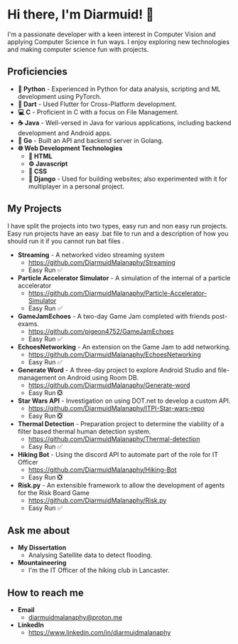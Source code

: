 # Hi there, I'm Diarmuid! 👋
I'm a passionate developer with a keen interest in Computer Vision and applying Computer Science in fun ways.
I enjoy exploring new technologies and making computer science fun with projects.

## Proficiencies
  - **🐍 Python** - Experienced in Python for data analysis, scripting and ML development using PyTorch.
  - **🎯 Dart**  - Used Flutter for Cross-Platform development.
  - **💻 C** - Proficient in C with a focus on File Management.
  - **☕ Java** - Well-versed in Java for various applications, including backend development and Android apps.
  - **🦍 Go** - Built an API and backend server in Golang.
  - **🌐 Web Development Technologies**
     - **📝 HTML** 
     - **⚙️ Javascript**
     - **🎨 CSS** 
     - **🌿 Django** -  Used for building websites; also experimented with it for multiplayer in a personal project.


## My Projects
I have split the projects into two types, easy run and non easy run projects. Easy run projects have an easy .bat file to run and a description of how you should run it if you cannot run bat files .
  - **Streaming** - A networked video streaming system
    - https://github.com/DiarmuidMalanaphy/Streaming
    - Easy Run ✅
  - **Particle Accelerator Simulator** - A simulation of the internal of a particle accelerator
    - https://github.com/DiarmuidMalanaphy/Particle-Accelerator-Simulator
    - Easy Run ✅
  - **GameJamEchoes** - A two-day Game Jam completed with friends post-exams.
    - https://github.com/pigeon4752/GameJamEchoes
    - Easy Run ✅
  - **EchoesNetworking** - An extension on the Game Jam to add networking.
    - https://github.com/DiarmuidMalanaphy/EchoesNetworking
    - Easy Run ✅
  - **Generate Word** - A three-day project to explore Android Studio and file-management on Android using Room DB.
    - https://github.com/DiarmuidMalanaphy/Generate-word
    - Easy Run ❎
  - **Star Wars API** - Investigation on using DOT.net to develop a custom API.
    - https://github.com/DiarmuidMalanaphy/ITPI-Star-wars-repo
    - Easy Run ❎
  - **Thermal Detection** - Preparation project to determine the viability of a filter based thermal human detection system.
    - https://github.com/DiarmuidMalanaphy/Thermal-detection
    - Easy Run ✅
  - **Hiking Bot** - Using the discord API to automate part of the role for IT Officer
    - https://github.com/DiarmuidMalanaphy/Hiking-Bot
    - Easy Run ❎
  - **Risk.py** - An extensible framework to allow the development of agents for the Risk Board Game
    - https://github.com/DiarmuidMalanaphy/Risk.py
    - Easy Run ✅  
      

## Ask me about 
  - **My Dissertation**
    - Analysing Satellite data to detect flooding.
  - **Mountaineering**
    - I'm the IT Officer of the hiking club in Lancaster.
    

## How to reach me 
  - **Email**
    - diarmuidmalanaphy@proton.me
  - **LinkedIn**
    - https://www.linkedin.com/in/diarmuidmalanaphy

  



<!--
**DiarmuidMalanaphy/DiarmuidMalanaphy** is a ✨ _special_ ✨ repository because its `README.md` (this file) appears on your GitHub profile.
**https://stackedit.io/app#







## My Skills

Include a list or icons of your skills, programming languages, frameworks, or tools.

Here are some ideas to get you started:

- 🔭 I’m currently working on a project to convert 

- 🤔 I’m looking for help with ...
- 💬 Ask me about ...
- 📫 How to reach me: ...
- 😄 Pronouns: ...
- ⚡ Fun fact: ...
-->
